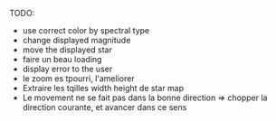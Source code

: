 TODO:

 * use correct color by spectral type
 * change displayed magnitude 
 * move the displayed star
 * faire un beau loading
 * display error to the user
 * le zoom es tpourri, l'ameliorer
 * Extraire les tqilles width height de star map
 * Le movement ne se fait pas dans la bonne direction => chopper la direction courante, et avancer dans ce sens